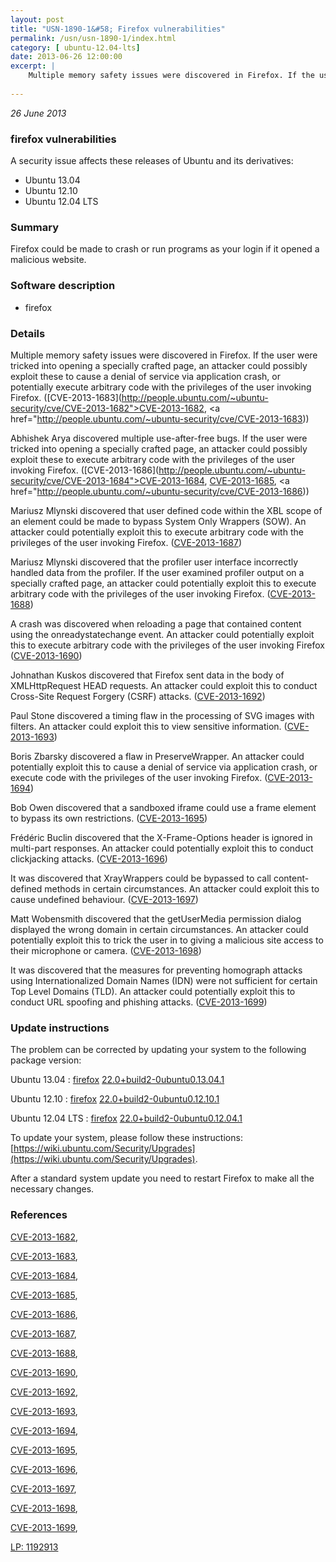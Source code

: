 ```yaml
---
layout: post
title: "USN-1890-1&#58; Firefox vulnerabilities"
permalink: /usn/usn-1890-1/index.html
category: [ ubuntu-12.04-lts]
date: 2013-06-26 12:00:00
excerpt: |
    Multiple memory safety issues were discovered in Firefox. If the user were tricked into opening a specially crafted page, an attacker could possibly exploit these to cause a denial of service via application crash, or potentially execute arbitrary code with the privileges of the user invoking Firefox. ([CVE-2013-1683](http://people.ubuntu.com/~ubuntu-security/cve/CVE-2013-1682">CVE-2013-1682</a>, <a href="http://people.ubuntu.com/~ubuntu-security/cve/CVE-2013-1683))
    
--- 
```

 
 

*26 June 2013*

### firefox vulnerabilities

A security issue affects these releases of Ubuntu and its derivatives:

* Ubuntu 13.04
* Ubuntu 12.10
* Ubuntu 12.04 LTS

### Summary

Firefox could be made to crash or run programs as your login if it opened a malicious website.

### Software description

* firefox 

### Details

Multiple memory safety issues were discovered in Firefox. If the user were tricked into opening a specially crafted page, an attacker could possibly exploit these to cause a denial of service via application crash, or potentially execute arbitrary code with the privileges of the user invoking Firefox. ([CVE-2013-1683](http://people.ubuntu.com/~ubuntu-security/cve/CVE-2013-1682">CVE-2013-1682</a>, <a href="http://people.ubuntu.com/~ubuntu-security/cve/CVE-2013-1683))

Abhishek Arya discovered multiple use-after-free bugs. If the user were tricked into opening a specially crafted page, an attacker could possibly exploit these to execute arbitrary code with the privileges of the user invoking Firefox. ([CVE-2013-1686](http://people.ubuntu.com/~ubuntu-security/cve/CVE-2013-1684">CVE-2013-1684</a>, <a href="http://people.ubuntu.com/~ubuntu-security/cve/CVE-2013-1685">CVE-2013-1685</a>, <a href="http://people.ubuntu.com/~ubuntu-security/cve/CVE-2013-1686))

Mariusz Mlynski discovered that user defined code within the XBL scope of an element could be made to bypass System Only Wrappers (SOW). An attacker could potentially exploit this to execute arbitrary code with the privileges of the user invoking Firefox. ([CVE-2013-1687](http://people.ubuntu.com/~ubuntu-security/cve/CVE-2013-1687))

Mariusz Mlynski discovered that the profiler user interface incorrectly handled data from the profiler. If the user examined profiler output on a specially crafted page, an attacker could potentially exploit this to execute arbitrary code with the privileges of the user invoking Firefox. ([CVE-2013-1688](http://people.ubuntu.com/~ubuntu-security/cve/CVE-2013-1688))

A crash was discovered when reloading a page that contained content using the onreadystatechange event. An attacker could potentially exploit this to execute arbitrary code with the privileges of the user invoking Firefox ([CVE-2013-1690](http://people.ubuntu.com/~ubuntu-security/cve/CVE-2013-1690))

Johnathan Kuskos discovered that Firefox sent data in the body of XMLHttpRequest HEAD requests. An attacker could exploit this to conduct Cross-Site Request Forgery (CSRF) attacks. ([CVE-2013-1692](http://people.ubuntu.com/~ubuntu-security/cve/CVE-2013-1692))

Paul Stone discovered a timing flaw in the processing of SVG images with filters. An attacker could exploit this to view sensitive information. ([CVE-2013-1693](http://people.ubuntu.com/~ubuntu-security/cve/CVE-2013-1693))

Boris Zbarsky discovered a flaw in PreserveWrapper. An attacker could potentially exploit this to cause a denial of service via application crash, or execute code with the privileges of the user invoking Firefox. ([CVE-2013-1694](http://people.ubuntu.com/~ubuntu-security/cve/CVE-2013-1694))

Bob Owen discovered that a sandboxed iframe could use a frame element to bypass its own restrictions. ([CVE-2013-1695](http://people.ubuntu.com/~ubuntu-security/cve/CVE-2013-1695))

Frédéric Buclin discovered that the X-Frame-Options header is ignored in multi-part responses. An attacker could potentially exploit this to conduct clickjacking attacks. ([CVE-2013-1696](http://people.ubuntu.com/~ubuntu-security/cve/CVE-2013-1696))

It was discovered that XrayWrappers could be bypassed to call content-defined methods in certain circumstances. An attacker could exploit this to cause undefined behaviour. ([CVE-2013-1697](http://people.ubuntu.com/~ubuntu-security/cve/CVE-2013-1697))

Matt Wobensmith discovered that the getUserMedia permission dialog displayed the wrong domain in certain circumstances. An attacker could potentially exploit this to trick the user in to giving a malicious site access to their microphone or camera. ([CVE-2013-1698](http://people.ubuntu.com/~ubuntu-security/cve/CVE-2013-1698))

It was discovered that the measures for preventing homograph attacks using Internationalized Domain Names (IDN) were not sufficient for certain Top Level Domains (TLD). An attacker could potentially exploit this to conduct URL spoofing and phishing attacks. ([CVE-2013-1699](http://people.ubuntu.com/~ubuntu-security/cve/CVE-2013-1699)) 

### Update instructions

The problem can be corrected by updating your system to the following package version:

Ubuntu 13.04
 : [firefox](https://launchpad.net/ubuntu/+source/firefox) <span> [22.0+build2-0ubuntu0.13.04.1](https://launchpad.net/ubuntu/+source/firefox/22.0+build2-0ubuntu0.13.04.1) </span> 

Ubuntu 12.10
 : [firefox](https://launchpad.net/ubuntu/+source/firefox) <span> [22.0+build2-0ubuntu0.12.10.1](https://launchpad.net/ubuntu/+source/firefox/22.0+build2-0ubuntu0.12.10.1) </span> 

Ubuntu 12.04 LTS
 : [firefox](https://launchpad.net/ubuntu/+source/firefox) <span> [22.0+build2-0ubuntu0.12.04.1](https://launchpad.net/ubuntu/+source/firefox/22.0+build2-0ubuntu0.12.04.1) </span> 

To update your system, please follow these instructions: [https://wiki.ubuntu.com/Security/Upgrades](https://wiki.ubuntu.com/Security/Upgrades).

After a standard system update you need to restart Firefox to make all the necessary changes. 

### References

 
 [CVE-2013-1682](http://people.ubuntu.com/~ubuntu-security/cve/CVE-2013-1682), 

 [CVE-2013-1683](http://people.ubuntu.com/~ubuntu-security/cve/CVE-2013-1683), 

 [CVE-2013-1684](http://people.ubuntu.com/~ubuntu-security/cve/CVE-2013-1684), 

 [CVE-2013-1685](http://people.ubuntu.com/~ubuntu-security/cve/CVE-2013-1685), 

 [CVE-2013-1686](http://people.ubuntu.com/~ubuntu-security/cve/CVE-2013-1686), 

 [CVE-2013-1687](http://people.ubuntu.com/~ubuntu-security/cve/CVE-2013-1687), 

 [CVE-2013-1688](http://people.ubuntu.com/~ubuntu-security/cve/CVE-2013-1688), 

 [CVE-2013-1690](http://people.ubuntu.com/~ubuntu-security/cve/CVE-2013-1690), 

 [CVE-2013-1692](http://people.ubuntu.com/~ubuntu-security/cve/CVE-2013-1692), 

 [CVE-2013-1693](http://people.ubuntu.com/~ubuntu-security/cve/CVE-2013-1693), 

 [CVE-2013-1694](http://people.ubuntu.com/~ubuntu-security/cve/CVE-2013-1694), 

 [CVE-2013-1695](http://people.ubuntu.com/~ubuntu-security/cve/CVE-2013-1695), 

 [CVE-2013-1696](http://people.ubuntu.com/~ubuntu-security/cve/CVE-2013-1696), 

 [CVE-2013-1697](http://people.ubuntu.com/~ubuntu-security/cve/CVE-2013-1697), 

 [CVE-2013-1698](http://people.ubuntu.com/~ubuntu-security/cve/CVE-2013-1698), 

 [CVE-2013-1699](http://people.ubuntu.com/~ubuntu-security/cve/CVE-2013-1699), 

 [LP: 1192913](https://launchpad.net/bugs/1192913)
 

